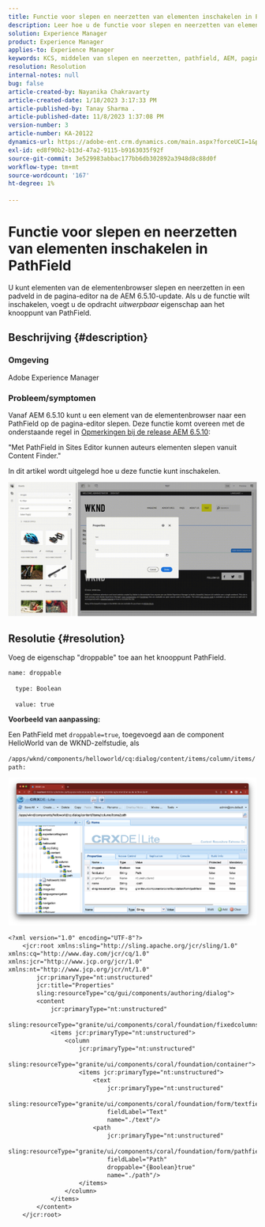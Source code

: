 ```yaml
---
title: Functie voor slepen en neerzetten van elementen inschakelen in PathField
description: Leer hoe u de functie voor slepen en neerzetten van elementen inschakelt in het PathField in de pagina-editor.
solution: Experience Manager
product: Experience Manager
applies-to: Experience Manager
keywords: KCS, middelen van slepen en neerzetten, pathfield, AEM, paginaredacteur toelaten
resolution: Resolution
internal-notes: null
bug: false
article-created-by: Nayanika Chakravarty
article-created-date: 1/18/2023 3:17:33 PM
article-published-by: Tanay Sharma .
article-published-date: 11/8/2023 1:37:08 PM
version-number: 3
article-number: KA-20122
dynamics-url: https://adobe-ent.crm.dynamics.com/main.aspx?forceUCI=1&pagetype=entityrecord&etn=knowledgearticle&id=ac3fab38-4397-ed11-aad1-6045bd006b4b
exl-id: ed8f90b2-b13d-47a2-9115-b9163035f92f
source-git-commit: 3e529983abbac177bb6db302892a3948d8c88d0f
workflow-type: tm+mt
source-wordcount: '167'
ht-degree: 1%

---
```


# Functie voor slepen en neerzetten van elementen inschakelen in PathField


U kunt elementen van de elementenbrowser slepen en neerzetten in een padveld in de pagina-editor na de AEM 6.5.10-update. Als u de functie wilt inschakelen, voegt u de opdracht *uitwerpbaar* eigenschap aan het knooppunt van PathField.

## Beschrijving {#description}


### Omgeving

Adobe Experience Manager

### Probleem/symptomen

Vanaf AEM 6.5.10 kunt u een element van de elementenbrowser naar een PathField op de pagina-editor slepen. Deze functie komt overeen met de onderstaande regel in [Opmerkingen bij de release AEM 6.5.10](https://experienceleague.adobe.com/docs/experience-manager-65/release-notes/service-pack/6-5-10.html):

&quot;Met PathField in Sites Editor kunnen auteurs elementen slepen vanuit Content Finder.&quot;

In dit artikel wordt uitgelegd hoe u deze functie kunt inschakelen.

![](assets/___b33fab38-4397-ed11-aad1-6045bd006b4b___.gif)


## Resolutie {#resolution}


Voeg de eigenschap &quot;droppable&quot; toe aan het knooppunt PathField.


```
name: droppable

  type: Boolean

  value: true
```


<b>Voorbeeld van aanpassing:</b>

Een PathField met `droppable=true`, toegevoegd aan de component HelloWorld van de WKND-zelfstudie, als

`/apps/wknd/components/helloworld/cq:dialog/content/items/column/items/path:`

![](assets/6106400f-2b07-ed11-82e4-00224808e483.png)


```
<?xml version="1.0" encoding="UTF-8"?>
    <jcr:root xmlns:sling="http://sling.apache.org/jcr/sling/1.0" xmlns:cq="http://www.day.com/jcr/cq/1.0" xmlns:jcr="http://www.jcp.org/jcr/1.0" xmlns:nt="http://www.jcp.org/jcr/nt/1.0"
        jcr:primaryType="nt:unstructured"
        jcr:title="Properties"
        sling:resourceType="cq/gui/components/authoring/dialog">
        <content
            jcr:primaryType="nt:unstructured"
            sling:resourceType="granite/ui/components/coral/foundation/fixedcolumns">
            <items jcr:primaryType="nt:unstructured">
                <column
                    jcr:primaryType="nt:unstructured"
                    sling:resourceType="granite/ui/components/coral/foundation/container">
                    <items jcr:primaryType="nt:unstructured">
                        <text
                            jcr:primaryType="nt:unstructured"
                            sling:resourceType="granite/ui/components/coral/foundation/form/textfield"
                            fieldLabel="Text"
                            name="./text"/>
                        <path
                            jcr:primaryType="nt:unstructured"
                            sling:resourceType="granite/ui/components/coral/foundation/form/pathfield"
                            fieldLabel="Path"
                            droppable="{Boolean}true"
                            name="./path"/>
                    </items>
                </column>
            </items>
        </content>
    </jcr:root>
```
